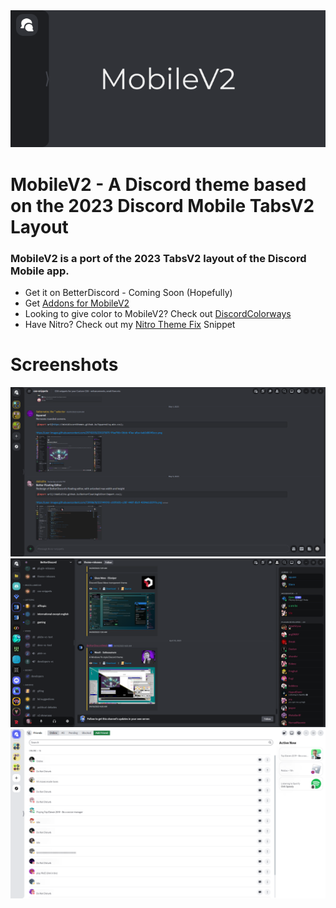 <div align='center'>
<img src="https://github.com/DaBluLite/MobileV2/blob/master/Images/mobilev2-banner.png?raw=true"/>
</div>

<h1 background="#ff0000">MobileV2 - A Discord theme based on the 2023 Discord Mobile TabsV2 Layout</h1>

### MobileV2 is a port of the 2023 TabsV2 layout of the Discord Mobile app.

- Get it on BetterDiscord - Coming Soon (Hopefully)
- Get [Addons for MobileV2](https://github.com/DaBluLite/MobileV2/tree/master/Addons)
- Looking to give color to MobileV2? Check out [DiscordColorways](https://github.com/DaBluLite/DiscordColorways/)
- Have Nitro? Check out my [Nitro Theme Fix](https://github.com/DaBluLite/css-snippets/tree/master/NitroThemesFix) Snippet


# Screenshots
<div align='center'>
<img src="https://github.com/DaBluLite/MobileV2/blob/master/Images/mobilev2-screenshot-1.png?raw=true"/>
</div>
<div align='center'>
<img src="https://github.com/DaBluLite/MobileV2/blob/master/Images/mobilev2-screenshot-2.png?raw=true"/>
</div>
<div align='center'>
<img src="https://github.com/DaBluLite/MobileV2/blob/master/Images/mobilev2-screenshot-3.png?raw=true"/>
</div>

